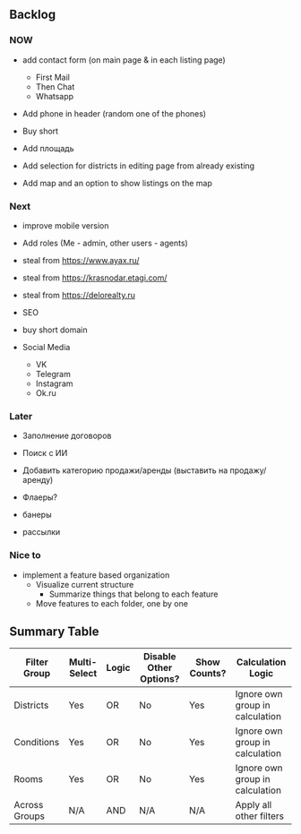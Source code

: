 ## Backlog


### NOW

- add contact form (on main page & in each listing page)
  - First Mail
  - Then Chat
  - Whatsapp

- Add phone in header (random one of the phones)

- Buy short

- Add площадь

- Add selection for districts in editing page from already existing

- Add map and an option to show listings on the map


### Next

- improve mobile version
- Add roles (Me - admin, other users - agents)


- steal from https://www.ayax.ru/
- steal from https://krasnodar.etagi.com/
- steal from https://delorealty.ru

- SEO

- buy short domain 

- Social Media
  - VK
  - Telegram
  - Instagram
  - Ok.ru

### Later

- Заполнение договоров
- Поиск с ИИ

- Добавить категорию продажи/аренды (выставить на продажу/аренду)
- Флаеры?
- банеры
- рассылки

### Nice to

- implement a feature based organization
  - Visualize current structure
    - Summarize things that belong to each feature
  - Move features to each folder, one by one


## Summary Table

| Filter Group | Multi-Select | Logic | Disable Other Options? | Show Counts? | Calculation Logic |
|--------------|-------------|---------|-----------------------|--------------|----------------------------------|
| Districts | Yes | OR | No | Yes | Ignore own group in calculation |
| Conditions | Yes | OR | No | Yes | Ignore own group in calculation |
| Rooms | Yes | OR | No | Yes | Ignore own group in calculation |
| Across Groups| N/A | AND | N/A | N/A | Apply all other filters |  
